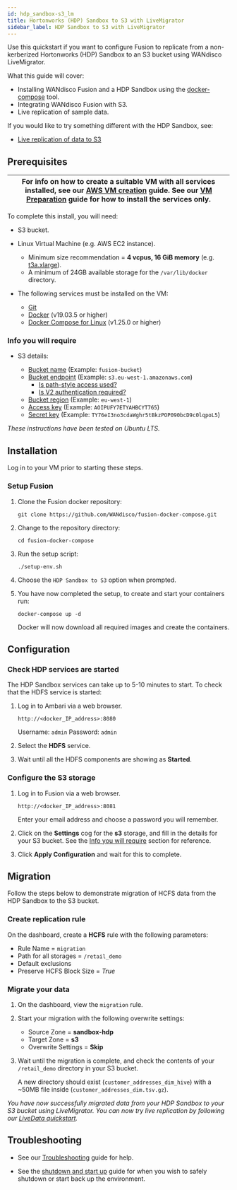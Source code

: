 ```yaml
---
id: hdp_sandbox-s3_lm
title: Hortonworks (HDP) Sandbox to S3 with LiveMigrator
sidebar_label: HDP Sandbox to S3 with LiveMigrator
---
```


Use this quickstart if you want to configure Fusion to replicate from a non-kerberized Hortonworks (HDP) Sandbox to an S3 bucket using WANdisco LiveMigrator.

What this guide will cover:

- Installing WANdisco Fusion and a HDP Sandbox using the [docker-compose](https://docs.docker.com/compose/) tool.
- Integrating WANdisco Fusion with S3.
- Live replication of sample data.

If you would like to try something different with the HDP Sandbox, see:

* [Live replication of data to S3](./hdp_sandbox-s3_ld.md)

## Prerequisites

|For info on how to create a suitable VM with all services installed, see our [AWS VM creation](../preparation/aws_vm_creation.md) guide. See our [VM Preparation](../preparation/vm_prep.md) guide for how to install the services only.|
|---|

To complete this install, you will need:

* S3 bucket.
* Linux Virtual Machine (e.g. AWS EC2 instance).
  * Minimum size recommendation = **4 vcpus, 16 GiB memory** (e.g. [t3a.xlarge](https://aws.amazon.com/ec2/instance-types/)).
  * A minimum of 24GB available storage for the `/var/lib/docker` directory.

* The following services must be installed on the VM:  
  * [Git](https://git-scm.com/book/en/v2/Getting-Started-Installing-Git)
  * [Docker](https://docs.docker.com/install/) (v19.03.5 or higher)
  * [Docker Compose for Linux](https://docs.docker.com/compose/install/#install-compose) (v1.25.0 or higher)

### Info you will require

* S3 details:

  * [Bucket name](https://docs.aws.amazon.com/AmazonS3/latest/user-guide/create-bucket.html) (Example: `fusion-bucket`)
  * [Bucket endpoint](https://docs.aws.amazon.com/general/latest/gr/s3.html) (Example: `s3.eu-west-1.amazonaws.com`)
    * [Is path-style access used?](https://docs.aws.amazon.com/AmazonS3/latest/dev/UsingBucket.html#access-bucket-intro)
    * [Is V2 authentication required?](https://aws.amazon.com/blogs/aws/amazon-s3-update-sigv2-deprecation-period-extended-modified/)
  * [Bucket region](https://docs.aws.amazon.com/general/latest/gr/rande.html#regional-endpoints) (Example: `eu-west-1`)
  * [Access key](https://docs.aws.amazon.com/IAM/latest/UserGuide/id_credentials_access-keys.html#Using_CreateAccessKey) (Example: `AOIPUFY7ETYAHBCYT765`)
  * [Secret key](https://docs.aws.amazon.com/general/latest/gr/aws-sec-cred-types.html#access-keys-and-secret-access-keys) (Example: `TY76eI3no3cdaWghr5tBkzPOP090bcD9c0lqpoL5`)

_These instructions have been tested on Ubuntu LTS._

## Installation

Log in to your VM prior to starting these steps.

### Setup Fusion

1. Clone the Fusion docker repository:

   `git clone https://github.com/WANdisco/fusion-docker-compose.git`

1. Change to the repository directory:

   `cd fusion-docker-compose`

1. Run the setup script:

   `./setup-env.sh`

1. Choose the `HDP Sandbox to S3` option when prompted.

1. You have now completed the setup, to create and start your containers run:

   `docker-compose up -d`

   Docker will now download all required images and create the containers.

## Configuration

### Check HDP services are started

The HDP Sandbox services can take up to 5-10 minutes to start. To check that the HDFS service is started:

1. Log in to Ambari via a web browser.

   `http://<docker_IP_address>:8080`

   Username: `admin`
   Password: `admin`

1. Select the **HDFS** service.

1. Wait until all the HDFS components are showing as **Started**.

### Configure the S3 storage

1. Log in to Fusion via a web browser.

   `http://<docker_IP_address>:8081`

   Enter your email address and choose a password you will remember.

1. Click on the **Settings** cog for the **s3** storage, and fill in the details for your S3 bucket. See the [Info you will require](#info-you-will-require) section for reference.

1. Click **Apply Configuration** and wait for this to complete.

## Migration

Follow the steps below to demonstrate migration of HCFS data from the HDP Sandbox to the S3 bucket.

### Create replication rule

On the dashboard, create a **HCFS** rule with the following parameters:

* Rule Name = `migration`
* Path for all storages = `/retail_demo`
* Default exclusions
* Preserve HCFS Block Size = *True*

### Migrate your data

1. On the dashboard, view the `migration` rule.

1. Start your migration with the following overwrite settings:

   * Source Zone = **sandbox-hdp**
   * Target Zone = **s3**
   * Overwrite Settings = **Skip**

1. Wait until the migration is complete, and check the contents of your `/retail_demo` directory in your S3 bucket.

   A new directory should exist (`customer_addresses_dim_hive`) with a ~50MB file inside (`customer_addresses_dim.tsv.gz`).

_You have now successfully migrated data from your HDP Sandbox to your S3 bucket using LiveMigrator. You can now try live replication by following our [LiveData quickstart](./hdp_sandbox-s3_ld.md#replication)._

## Troubleshooting

* See our [Troubleshooting](../troubleshooting/general_troubleshooting.md) guide for help.

* See the [shutdown and start up](../operation/hdp_sandbox_fusion_stop_start.md) guide for when you wish to safely shutdown or start back up the environment.

